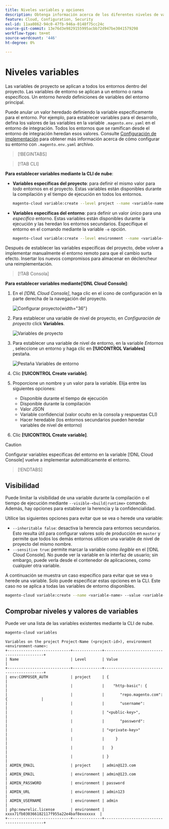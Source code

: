 ```yaml
---
title: Niveles variables y opciones
description: Obtenga información acerca de los diferentes niveles de variables y opciones que se utilizan para personalizar el entorno de tiempo de ejecución del proyecto de infraestructura en la nube de Adobe Commerce.
feature: Cloud, Configuration, Security
exl-id: 11aa0862-94c0-47fb-946a-0148f75cc24c
source-git-commit: 13e76d3e9829155995acbb72d947be3041579298
workflow-type: tm+mt
source-wordcount: '446'
ht-degree: 0%

---
```


# Niveles variables

Las variables de proyecto se aplican a todos los entornos dentro del proyecto. Las variables de entorno se aplican a un entorno o rama específicos. Un entorno _hereda_ definiciones de variables del entorno principal.

Puede anular un valor heredado definiendo la variable específicamente para el entorno. Por ejemplo, para establecer variables para el desarrollo, defina los valores de las variables en la variable `.magento.env.yaml` en el entorno de integración. Todos los entornos que se ramifican desde el entorno de integración heredan esos valores. Consulte [Configuración de implementación](configure-env-yaml.md) para obtener más información acerca de cómo configurar su entorno con `.magento.env.yaml` archivo.

>[!BEGINTABS]

>[!TAB CLI]

**Para establecer variables mediante la CLI de nube**:

- **Variables específicas del proyecto**: para definir el mismo valor para _todo_ entornos en el proyecto. Estas variables están disponibles durante la compilación y el tiempo de ejecución en todos los entornos.

  ```bash
  magento-cloud variable:create --level project --name <variable-name> --value <variable-value>
  ```

- **Variables específicas del entorno**: para definir un valor único para una _específico_ entorno. Estas variables están disponibles durante la ejecución y las heredan los entornos secundarios. Especifique el entorno en el comando mediante la variable `-e` opción.

  ```bash
  magento-cloud variable:create --level environment --name <variable-name> --value <variable-value>
  ```

Después de establecer las variables específicas del proyecto, debe volver a implementar manualmente el entorno remoto para que el cambio surta efecto. Insertar los nuevos compromisos para almacenar en déclencheur una reimplementación.

>[!TAB Consola]

**Para establecer variables mediante[!DNL Cloud Console]**:

1. En el _[!DNL Cloud Console]_, haga clic en el icono de configuración en la parte derecha de la navegación del proyecto.

   ![Configurar proyecto](../../assets/icon-configure.png){width="36"}

1. Para establecer una variable de nivel de proyecto, en _Configuración de proyecto_ click **Variables**.

   ![Variables de proyecto](../../assets/ui-project-variables.png)

1. Para establecer una variable de nivel de entorno, en la variable _Entornos_ , seleccione un entorno y haga clic en **[!UICONTROL Variables]** pestaña.

   ![Pestaña Variables de entorno](../../assets/ui-environment-variables.png)

1. Clic **[!UICONTROL Create variable]**.

1. Proporcione un nombre y un valor para la variable. Elija entre las siguientes opciones:

   - Disponible durante el tiempo de ejecución
   - Disponible durante la compilación
   - Valor JSON
   - Variable confidencial (valor oculto en la consola y respuestas CLI)
   - Hacer heredable (los entornos secundarios pueden heredar variables de nivel de entorno)

1. Clic **[!UICONTROL Create variable]**.

>[!CAUTION]
>
>Configurar variables específicas del entorno en la variable [!DNL Cloud Console] vuelve a implementar automáticamente el entorno.

>[!ENDTABS]

## Visibilidad

Puede limitar la visibilidad de una variable durante la compilación o el tiempo de ejecución mediante `--visible-<build|runtime>` comando. Además, hay opciones para establecer la herencia y la confidencialidad.

Utilice las siguientes opciones para evitar que se vea o herede una variable:

- `--inheritable false`: desactiva la herencia para entornos secundarios. Esto resulta útil para configurar valores solo de producción en `master` y permite que todos los demás entornos utilicen una variable de nivel de proyecto del mismo nombre.
- `--sensitive true`: permite marcar la variable como _ilegible_ en el [!DNL Cloud Console]. No puede ver la variable en la interfaz de usuario; sin embargo, puede verla desde el contenedor de aplicaciones, como cualquier otra variable.

A continuación se muestra un caso específico para evitar que se vea o herede una variable. Solo puede especificar estas opciones en la CLI. Este caso no se aplica a todas las variables de entorno disponibles.

```bash
magento-cloud variable:create --name <variable-name> --value <variable-value> --inheritable false --sensitive true
```

## Comprobar niveles y valores de variables

Puede ver una lista de las variables existentes mediante la CLI de nube.

```bash
magento-cloud variables
```

```terminal
Variables on the project Project-Name (<project-id>), environment <environment-name>:
+----------------------------+-------------+-------------------------------------------+
| Name                       | Level       | Value                                     |
+----------------------------+-------------+-------------------------------------------+
| env:COMPOSER_AUTH          | project     | {                                         |
|                            |             |    "http-basic": {                        |
|                            |             |       "repo.magento.com": {               |
|                            |             |       "username":                         |
|                            |             | "<public-key>",                           |
|                            |             |       "password":                         |
|                            |             | "<private-key>"                           |
|                            |             |     }                                     |
|                            |             |   }                                       |
|                            |             | }                                         |
| ADMIN_EMAIL                | project     | admin@123.com                             |
| ADMIN_EMAIL                | environment | admin@123.com                             |
| ADMIN_PASSWORD             | environment | password                                  |
| ADMIN_URL                  | environment | admin123                                  |
| ADMIN_USERNAME             | environment | admin                                     |
| php:newrelic.license       | environment | xxxx71fb030366182117f955a22e4baf8exxxxxx  |
+----------------------------+-------------+-------------------------------------------+
```
